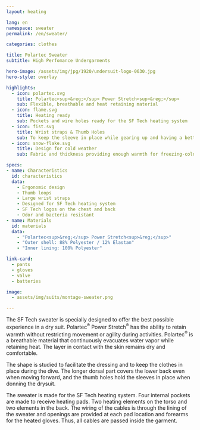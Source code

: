 ```yaml
---
layout: heating

lang: en
namespace: sweater
permalink: /en/sweater/

categories: clothes

title: Polartec Sweater
subtitle: High Perfomance Undergarments

hero-image: /assets/img/jpg/1920/undersuit-logo-0630.jpg
hero-style: overlay

highlights:
  - icon: polartec.svg
    title: Polartec<sup>&reg;</sup> Power Stretch<sup>&reg;</sup>
    sub: Flexible, breathable and heat retaining material
  - icon: flame.svg
    title: Heating ready
    sub: Pockets and wire holes ready for the SF Tech heating system
  - icon: fist.svg
    title: Wrist straps & Thumb Holes
    sub: To keep the sleeve in place while gearing up and having a better fit under drygloves
  - icon: snow-flake.svg
    title: Design for cold weather
    sub: Fabric and thickness providing enough warmth for freezing-cold waters

specs:
- name: Characteristics
  id: characteristics
  data:
    - Ergonomic design
    - Thumb loops
    - Large wrist straps
    - Designed for SF Tech heating system
    - SF Tech logos on the chest and back
    - Odor and bacteria resistant
- name: Materials
  id: materials
  data:
    - "Polartec<sup>&reg;</sup> Power Stretch<sup>&reg;</sup>"
    - "Outer shell: 88% Polyester / 12% Elastan"
    - "Inner lining: 100% Polyester"

link-card:
  - pants
  - gloves
  - valve
  - batteries

image:
  - assets/img/suits/montage-sweater.png

---
```

The SF Tech sweater is specially designed to offer the best possible experience in a dry suit. Polartec<sup>&reg;</sup> Power Stretch<sup>&reg;</sup> has the ability to retain warmth without restricting movement or agility during activities. Polartec<sup>&reg;</sup> is a breathable material that continuously evacuates water vapor while retaining heat. The layer in contact with the skin remains dry and comfortable.

The shape is studied to facilitate the dressing and to keep the clothes in place during the dive. The longer dorsal part covers the lower back even when moving forward, and the thumb holes hold the sleeves in place when donning the drysuit.

The sweater is made for the SF Tech heating system. Four internal pockets are made to receive heating pads. Two heating elements on the torso and two elements in the back. The wiring of the cables is through the lining of the sweater and openings are provided at each pad location and forearms for the heated gloves. Thus, all cables are passed inside the garment.


